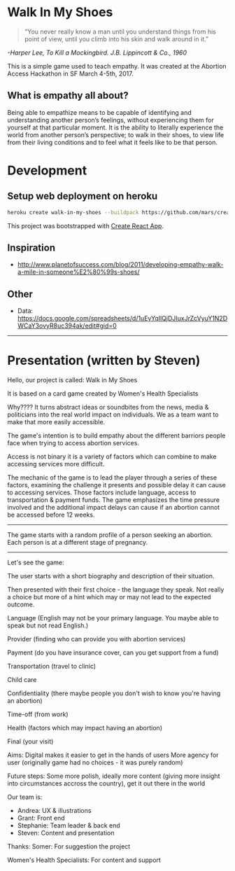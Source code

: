 # Walk In My Shoes

> “You never really know a man until you understand things from his point of view, until you climb into his skin and walk around in it.”

*-Harper Lee, To Kill a Mockingbird. J.B. Lippincott & Co., 1960*

This is a simple game used to teach empathy. It was created at the Abortion Access Hackathon in SF March 4-5th, 2017.

## What is empathy all about?

Being able to empathize means to be capable of identifying and understanding another person’s feelings, without experiencing them for yourself at that particular moment. It is the ability to literally experience the world from another person’s perspective; to walk in their shoes, to view life from their living conditions and to feel what it feels like to be that person.


# Development

## Setup web deployment on heroku

```sh
heroku create walk-in-my-shoes --buildpack https://github.com/mars/create-react-app-buildpack.git
```

This project was bootstrapped with [Create React App](https://github.com/facebookincubator/create-react-app).

## Inspiration
- http://www.planetofsuccess.com/blog/2011/developing-empathy-walk-a-mile-in-someone%E2%80%99s-shoes/

## Other
- Data: https://docs.google.com/spreadsheets/d/1uEyYqIlQjDJIuxJrZcVyuY1N2DWCaY3ovyR8uc394ak/edit#gid=0

---

# Presentation (written by Steven)

Hello, our project is called: Walk in My Shoes

It is based on a card game created by Women's Health Specialists

Why???? It turns abstract ideas or soundbites from the news, media & politicians into the real world impact on individuals. We as a team want to make that more easily accessible.

The game's intention is to build empathy about the different barriors people face when trying to access abortion services.

Access is not binary it is a variety of factors which can combine to make accessing services more difficult.

The mechanic of the game is to lead the player through a series of these factors, examining the challenge it presents and possible delay it can cause to accessing services.
Those factors include language, access to transportation & payment funds.
The game emphasizes the time pressure involved and the additional impact delays can cause if an abortion cannot be accessed before 12 weeks.

***

The game starts with a random profile of a person seeking an abortion. Each person is at a different stage of pregnancy.

***

Let's see the game:

The user starts with a short biography and description of their situation.

Then presented with their first choice - the language they speak. Not really a choice but more of a hint which may or may not lead to the expected outcome.

Language (English may not be your primary language. You maybe able to speak but not read English.)

Provider (finding who can provide you with abortion services)

Payment (do you have insurance cover, can you get support from a fund)

Transportation (travel to clinic)

Child care

Confidentiality (there maybe people you don't wish to know you're having an abortion)

Time-off (from work)

Health (factors which may impact having an abortion)

Final (your visit)

Aims: Digital makes it easier to get in the hands of users
More agency for user (originally game had no choices - it was purely random)

Future steps: Some more polish, ideally more content (giving more insight into circumstances accross the country), get it out there in the world

Our team is:
- Andrea: UX & illustrations
- Grant: Front end
- Stephanie: Team leader & back end
- Steven: Content and presentation

Thanks:
Somer: For suggestion the project

Women's Health Specialists: For content and support
